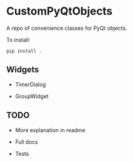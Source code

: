 # CustomPyQtObjects

A repo of convenience classes for PyQt objects.

To install:
```
pip install .
```

## Widgets

- TimerDialog

- GroupWidget


## TODO

- More explanation in readme

- Full docs

- Tests
